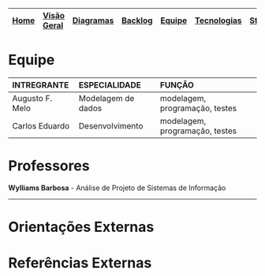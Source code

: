 |[Home](http://code.google.com/p/smartgym-bsi-2012-2/)|[Visão Geral](http://code.google.com/p/smartgym-bsi-2012-2/wiki/visao_geral)|[Diagramas](http://code.google.com/p/smartgym-bsi-2012-2/wiki/Diagramas)|[Backlog](http://code.google.com/p/smartgym-bsi-2012-2/wiki/backlog)|[Equipe](http://code.google.com/p/smartgym-bsi-2012-2/wiki/Equipe)|[Tecnologias](http://code.google.com/p/smartgym-bsi-2012-2/wiki/Tecnologias)|[Stakeholders](http://code.google.com/p/smartgym-bsi-2012-2/wiki/Atores_papeis)|[Mockups](http://code.google.com/p/smartgym-bsi-2012-2/wiki/Telas)|
|:----------------------------------------------------|:---------------------------------------------------------------------------|:-----------------------------------------------------------------------|:-------------------------------------------------------------------|:-----------------------------------------------------------------|:---------------------------------------------------------------------------|:------------------------------------------------------------------------------|:-----------------------------------------------------------------|

# Equipe #

|INTREGRANTE|ESPECIALIDADE|FUNÇÃO|
|:----------|:------------|:-----|
|Augusto F. Melo |Modelagem de dados| modelagem, programação, testes |
|Carlos Eduardo  |Desenvolvimento| modelagem, programação, testes |

# Professores #

**Wylliams Barbosa** - Análise de Projeto de Sistemas de Informação


---


# Orientações Externas #

# Referências Externas #